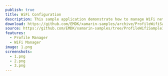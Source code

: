 ```yaml
---
publish: true
title: WiFi Configuration
description: This sample application demonstrate how to manage WiFi networks.
download: https://github.com/EMDK/xamarin-samples/archive/ProfileWifiSample1.zip
source: https://github.com/EMDK/xamarin-samples/tree/ProfileWifiSample1
features: 
  - Profile Manager
  - WiFi Manager
image: 1.png
screenshots: 
  - 1.png
  - 2.png
  - 3.png
---
```



